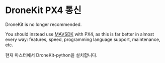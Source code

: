 # DroneKit PX4 통신

DroneKit is no longer recommended.

You should instead use [MAVSDK](https://mavsdk.mavlink.io/) with PX4, as this is far better in almost every way: features, speed, programming language support, maintenance, etc.

현재 마스터에서 DroneKit-python을 설치합니다.